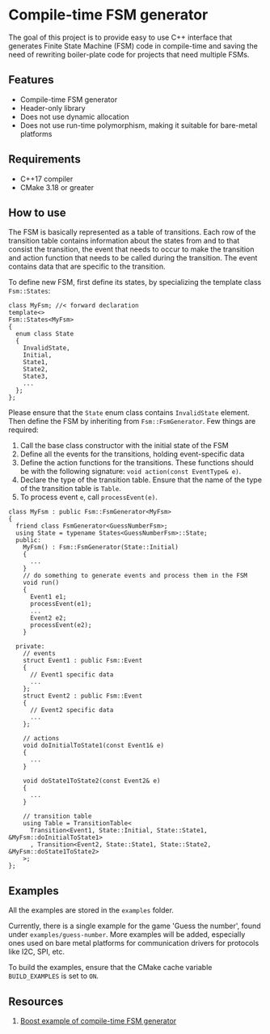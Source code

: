 # Compile-time FSM generator

The goal of this project is to provide easy to use C++ interface that generates Finite State Machine (FSM) code in compile-time and saving the need of rewriting boiler-plate code for projects that need multiple FSMs.

## Features

- Compile-time FSM generator
- Header-only library
- Does not use dynamic allocation
- Does not use run-time polymorphism, making it suitable for bare-metal platforms

## Requirements

- C++17 compiler
- CMake 3.18 or greater

## How to use

The FSM is basically represented as a table of transitions.
Each row of the transition table contains information about the states from and to that consist the transition, the event that needs to occur to make the transition and action function that needs to be called during the transition.
The event contains data that are specific to the transition.

To define new FSM, first define its states, by specializing the template class `Fsm::States`:
```
class MyFsm; //< forward declaration
template<>
Fsm::States<MyFsm>
{
  enum class State
  {
    InvalidState,
    Initial,
    State1,
    State2,
    State3,
    ...
  };
};
```
Please ensure that the `State` enum class contains `InvalidState` element.
Then define the FSM by inheriting from `Fsm::FsmGenerator`.
Few things are required:
1. Call the base class constructor with the initial state of the FSM
2. Define all the events for the transitions, holding event-specific data
3. Define the action functions for the transitions.
These functions should be with the following signature:
`void action(const EventType& e)`.
4. Declare the type of the transition table.
Ensure that the name of the type of the transition table is `Table`.
5. To process event `e`, call `processEvent(e)`.
```
class MyFsm : public Fsm::FsmGenerator<MyFsm>
{
  friend class FsmGenerator<GuessNumberFsm>;
  using State = typename States<GuessNumberFsm>::State;
  public:
    MyFsm() : Fsm::FsmGenerator(State::Initial)
    {
      ...
    }
    // do something to generate events and process them in the FSM
    void run()
    {
      Event1 e1;
      processEvent(e1);
      ...
      Event2 e2;
      processEvent(e2);
    }
  
  private:
    // events
    struct Event1 : public Fsm::Event
    {
      // Event1 specific data
      ...
    };
    struct Event2 : public Fsm::Event
    {
      // Event2 specific data
      ...
    };

    // actions
    void doInitialToState1(const Event1& e)
    {
      ...
    }

    void doState1ToState2(const Event2& e)
    {
      ...
    }

    // transition table
    using Table = TransitionTable<
      Transition<Event1, State::Initial, State::State1, &MyFsm::doInitialToState1>
      , Transition<Event2, State::State1, State::State2, &MyFsm::doState1ToState2>
    >;
};
```

## Examples

All the examples are stored in the `examples` folder.

Currently, there is a single example for the game 'Guess the number', found under `examples/guess-number`.
More examples will be added, especially ones used on bare metal platforms for communication drivers for protocols like I2C, SPI, etc.

To build the examples, ensure that the CMake cache variable `BUILD_EXAMPLES` is set to `ON`.

## Resources

1. [Boost example of compile-time FSM generator](https://www.boost.org/doc/libs/1_31_0/libs/mpl/doc/paper/html/example.html)
